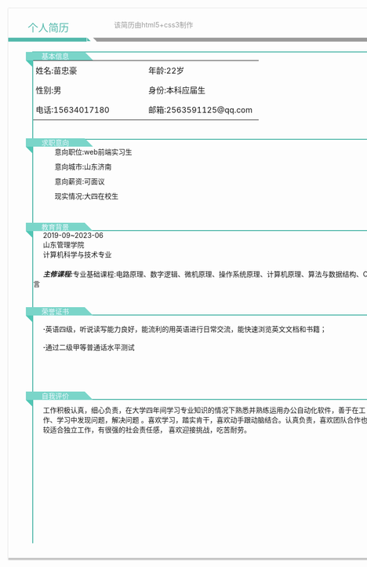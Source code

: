 <!DOCTYPE html>
<html lang="en">
<head>
    <meta charset="UTF-8">
    <meta http-equiv="X-UA-Compatible" content="IE=edge">
    <meta name="viewport" content="width=device-width, initial-scale=1.0">
    <title>Document</title>
    <style>
        *{
    margin: 0;
    padding: 0;
}
.main{
    width: 800px;
    height: 1120px;
    margin: 10px auto;
    overflow: hidden; 
    box-shadow: 2px 2px 2px 2px silver;
}
.header{
    position: relative;
    width: 100%;
    height: 60px;
    line-height: 60px;
}
.header h2{
    float: left;
    margin: 10px
     40px;
    width: 120px;
    font-weight: 500;
    color: rgb(84, 185, 172);
}
.header p{
    float: left;
    margin-top: 4px;
    color: rgb(155, 155, 155);
}
.border{
    border:0;
    position: relative;
    width: 100%;
    height: 8px;
}
.border_a{
    position: absolute;
    top: 0;
    left: 0;
    width: 160px;
    height: 8px;
    background-color:rgb(84, 185, 172); 
    margin-left: 0;
}
.border_a::after{
    content: '';
    position: absolute;
    top:2.4px;
    right: -5.5px;
    width: 0;
    height: 0;
    border-top: 5.6px solid rgb(84, 185, 172);
    border-bottom:5.6px solid transparent;
    border-left:5.6px solid transparent;
    border-right:5.6px solid transparent;
    transform: rotate(45deg);
}
td{
    border:0px!important;
}
.border_b{
    position: absolute;
    top: 0;
    right: 0;
    width: 620px;;
    height: 8px;
    background-color:rgb(155, 155, 155);
}
.border_b::before{
    content: '';
    position: absolute;
    top:-5px;
    left: -5.5px;
    width: 0;
    height: 0;
    border-top: 5.6px solid rgb(155, 155, 155);
    border-bottom:5.6px solid transparent;
    border-left:5.6px solid transparent;
    border-right:5.6px solid transparent;
    transform: rotate(-135deg);
}
.content{
    width: 700px;
    height: 1000px;
    border: 2px solid rgb(84, 185, 172);
    border-bottom:0px ;
    border-right: 0;
    margin: 20px auto;
}
.content_db1,
.content_db2,
.content_db3,
.content_db4,
.content_db5
{
    position: relative;
    width: 100%;
    height: 170px;
    border-bottom: 2px solid rgb(84, 185, 172);
}
.content_db1{
    position: relative;
    width: 100%;
    height: 160px;
    border-bottom: 2px solid rgb(84, 185, 172);
}
.content_db5{
    border: 0;
    padding-top:10px;
}
.content_db5 p{
    margin-bottom: 0px;
}
.content_db1 table tr td{
    display: inline-block;
    box-sizing: border-box;
    width: 230px;
    height: 40px;
    padding: 0 5px;
    line-height: 40px;
}
.tsd{
    display: inline-block;
    width:118px;
    height: 118px;
}
.content_db1 table tr td img{
    width: 118px;
    height: 118px;
    margin-left: 40px;
}
.content_db1 span,
.content_db2 span,
.content_db3 span,
.content_db4 span,
.content_db5 span
{
    position: absolute;
    top: -17px;
    left: -15px;
    width:120px;
    height: 17px;
    background-color: rgb(122, 213, 201);
    text-align: center;
    line-height: 17px;
    color: aliceblue;
}
.content_db1 span:after,
.content_db2 span:after,
.content_db3 span:after,
.content_db4 span:after,
.content_db5 span:after
{
    content: '';
    position: absolute;
    top: 5px;
    left: 108px;
    border-top: 12px solid rgb(122, 213, 201);
    border-left: 12px solid transparent;
    border-bottom: 12px solid transparent;
    border-right: 12px solid transparent;
    transform: rotate(45deg);
}
.content_db1 span::before,
.content_db2 span::before,
.content_db3 span::before,
.content_db4 span::before,
.content_db5 span::before
{
    content: '';
    position: absolute;
    top: 7px;
    left: 4px;
    border-top: 10px solid rgb(80, 198, 180);
    border-left: 10px solid transparent;
    border-bottom: 10px solid transparent;
    border-right: 10px solid transparent;
    transform: rotate(-135deg); 
}
.content_db2>ul>li{
    list-style: none;
    margin: 0 0 10px 20px;
}
.content_db3  p,
.content_db4  p,
.content_db5  p
{
    display: block;
    margin:  0 0 0px 20px;
}
h5{
    display: inline-block;
    margin-left: 20px;
}
        </style>
</head>
<body>
    <div class="main">
        <div class="header">
            <h2>个人简历</h2>
          <p>  &nbsp;&nbsp; &nbsp;该简历由html5+css3制作</p>
        </div>
        <div class="border">
        <div class="border_a"></div>
        <div class="border_b"></div>
        </div>
        <div class="content">
            <div class="content_db1">
                <span>基本信息</span>
                <table>
                    <tr>
                        <td>姓名:苗忠豪</td>
                        <td>年龄:22岁</td>
                    </tr>
                    <tr>
                        <td>性别:男</td>
                        <td>身份:本科应届生</td>
                         </tr>
                    <tr>
                        <td>电话:15634017180</td>
                        <td>邮箱:2563591125@qq.com</td>
                    </tr>
                </table>
            </div>
            <div class="content_db2"><span>求职意向</span>
                <ul>
                    <li>意向职位:web前端实习生</li>
                    <li>意向城市:山东济南</li>
                    <li>意向薪资:可面议</li>
                    <li>现实情况:大四在校生</li>
                </ul>
            </div>
            <div class="content_db3"><span>教育背景</span>
                <p class="3p1">2019-09~2023-06</p>
                <p class="3p2">山东管理学院</p>
                <p class="3p3">计算机科学与技术专业</p>
                <p class="3p4"><h5>主修课程:</h5>专业基础课程:电路原理、数字逻辑、微机原理、操作系统原理、计算机原理、算法与数据结构、C语言</p>
            </div>
            <div class="content_db4"><span>荣誉证书</span>
            <br><p class="5p1"><strong>·</strong>英语四级，听说读写能力良好，能流利的用英语进行日常交流，能快速浏览英文文档和书籍；</p>
            <br><p class="5p2"><strong>·</strong>通过二级甲等普通话水平测试</p>
           </div>
            <div class="content_db5"><span>自我评价</span>
            <p>工作积极认真，细心负责，在大学四年间学习专业知识的情况下熟悉并熟练运用办公自动化软件，善于在工作、学习中发现问题，解决问题
                。喜欢学习，踏实肯干，喜欢动手跟动脑结合。认真负责，喜欢团队合作也比较适合独立工作，有很强的社会责任感，
                喜欢迎接挑战，吃苦耐劳。
            </p></div>
        </div>
    </div>
</body>